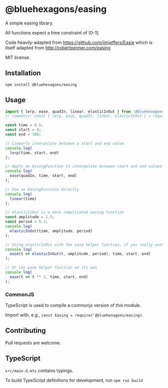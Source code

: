 # @bluehexagons/easing

A simple easing library.

All functions expect a time constraint of \[0-1\].

Code heavily-adapted from https://github.com/jimjeffers/Easie
which is itself adapted from http://robertpenner.com/easing

MIT license.

## Installation

`npm install @bluehexagons/easing`

## Usage

```js
import { lerp, ease, quadIn, linear, elasticInOut } from '@bluehexagons/easing';
// commonjs: const { lerp, ease, quadIn, linear, elasticInOut } = require('@bluehexagons/easing');

const time = 0.5;
const start = 0;
const end = 100;

// Linearly interpolate between a start and end value
console.log(
  lerp(time, start, end)
);

// Apply an EasingFunction to interpolate between start and end values
console.log(
  ease(quadIn, time, start, end)
);

// Use an EasingFunction directly
console.log(
  linear(time)
);

// elasticInOut is a more complicated easing function
const amplitude = 1.5;
const period = 0.3;
console.log(
  elasticInOut(time, amplitude, period)
);

// Using elasticInOut with the ease helper function, if you really want to
console.log(
  ease(t => elasticInOut(t, amplitude, period), time, start, end)
);

// Or the ease helper function on its own
console.log(
  ease(t => t ** 2, time, start, end)
);
```

### CommonJS

TypeScript is used to compile a commonjs version of this module.

Import with, e.g., `const Easing = require('@bluehexagons/easing)`.

## Contributing

Pull requests are welcome.

## TypeScript

`src/main.d.mts` contains typings.

To build TypeScript definitions for development, run `npm run build`

